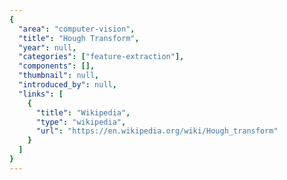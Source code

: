 ```yaml
---
{
  "area": "computer-vision",
  "title": "Hough Transform",
  "year": null,
  "categories": ["feature-extraction"],
  "components": [],
  "thumbnail": null,
  "introduced_by": null,
  "links": [
    {
      "title": "Wikipedia",
      "type": "wikipedia",
      "url": "https://en.wikipedia.org/wiki/Hough_transform"
    }
  ]
}
---
```

